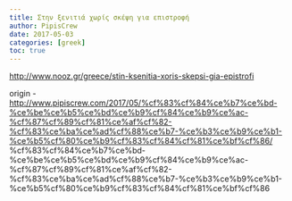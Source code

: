 ```yaml
---
title: Στην ξενιτιά χωρίς σκέψη για επιστροφή
author: PipisCrew
date: 2017-05-03
categories: [greek]
toc: true
---
```


http://www.nooz.gr/greece/stin-ksenitia-xoris-skepsi-gia-epistrofi

origin - http://www.pipiscrew.com/2017/05/%cf%83%cf%84%ce%b7%ce%bd-%ce%be%ce%b5%ce%bd%ce%b9%cf%84%ce%b9%ce%ac-%cf%87%cf%89%cf%81%ce%af%cf%82-%cf%83%ce%ba%ce%ad%cf%88%ce%b7-%ce%b3%ce%b9%ce%b1-%ce%b5%cf%80%ce%b9%cf%83%cf%84%cf%81%ce%bf%cf%86/ %cf%83%cf%84%ce%b7%ce%bd-%ce%be%ce%b5%ce%bd%ce%b9%cf%84%ce%b9%ce%ac-%cf%87%cf%89%cf%81%ce%af%cf%82-%cf%83%ce%ba%ce%ad%cf%88%ce%b7-%ce%b3%ce%b9%ce%b1-%ce%b5%cf%80%ce%b9%cf%83%cf%84%cf%81%ce%bf%cf%86